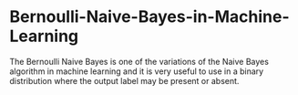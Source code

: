 # Bernoulli-Naive-Bayes-in-Machine-Learning
The Bernoulli Naive Bayes is one of the variations of the Naive Bayes algorithm in machine learning and it is very useful to use in a binary distribution where the output label may be present or absent.

